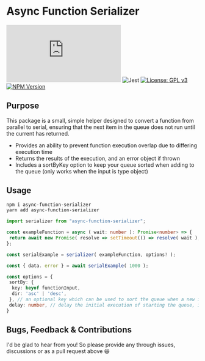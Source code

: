 # Async Function Serializer

![gzip size badge](https://img.badgesize.io/chrskerr/async-function-serializer/master/dist/index.js?compression=gzip)
![Jest](https://github.com/chrskerr/async-function-serializer/actions/workflows/tests.yml/badge.svg?event=push)
[![License: GPL v3](https://img.shields.io/badge/License-GPLv3-blue.svg)](https://www.gnu.org/licenses/gpl-3.0)
[![NPM Version](https://img.shields.io/npm/v/async-function-serializer)](https://www.npmjs.com/package/async-function-serializer)

## Purpose

This package is a small, simple helper designed to convert a function from parallel to serial, ensuring that the next item in the queue does not run until the current has returned.

- Provides an ability to prevent function execution overlap due to differing execution time
- Returns the results of the execution, and an error object if thrown
- Includes a sortByKey option to keep your queue sorted when adding to the queue (only works when the input is type object)

## Usage

```bash
npm i async-function-serializer
yarn add async-function-serializer
```

```ts
import serializer from "async-function-serializer";

const exampleFunction = async ( wait: number ): Promise<number> => {
 return await new Promise( resolve => setTimeout(() => resolve( wait ), wait ));
};

const serialExample = serializer( exampleFunction, options? );

const { data. error } = await serialExample( 1000 );
```

```ts
const options = {
 sortBy: {
  key: keyof functionInput,
  dir: 'asc' | 'desc',
 }, // an optional key which can be used to sort the queue when a new item is added. Will only work when the input type is an object.
 delay: number, // delay the initial execution of starting the queue, in case you have a large number of items being added to the queue and wish to ensure that sorting has happened before starting to execute
}
```

## Bugs, Feedback & Contributions

I'd be glad to hear from you! So please provide any through issues, discussions or as a pull request above 😃
